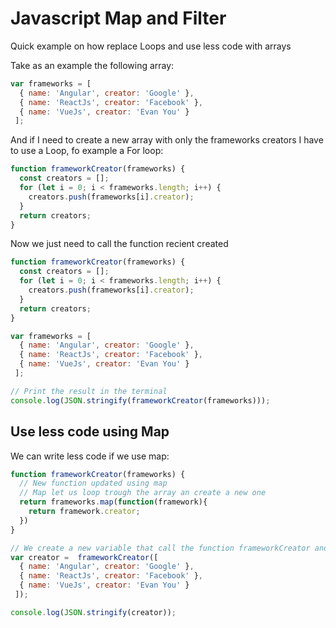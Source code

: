 # Javascript Map and Filter
Quick example on how replace Loops and use less code with arrays

Take as an example the following array:
```javascript
var frameworks = [
  { name: 'Angular', creator: 'Google' },
  { name: 'ReactJs', creator: 'Facebook' },
  { name: 'VueJs', creator: 'Evan You' }
 ];
```
And if I need to create a new array with only the frameworks creators I have to use a Loop, fo example a For loop:
```javascript
function frameworkCreator(frameworks) {
  const creators = [];
  for (let i = 0; i < frameworks.length; i++) {
    creators.push(frameworks[i].creator);
  }
  return creators;
}
```
Now we just need to call the function recient created
```javascript
function frameworkCreator(frameworks) {
  const creators = [];
  for (let i = 0; i < frameworks.length; i++) {
    creators.push(frameworks[i].creator);
  }
  return creators;
}

var frameworks = [
  { name: 'Angular', creator: 'Google' },
  { name: 'ReactJs', creator: 'Facebook' },
  { name: 'VueJs', creator: 'Evan You' }
 ];

// Print the result in the terminal
console.log(JSON.stringify(frameworkCreator(frameworks)));
```

## Use less code using Map
We can write less code if we use map:
```javascript
function frameworkCreator(frameworks) {
  // New function updated using map
  // Map let us loop trough the array an create a new one
  return frameworks.map(function(framework){
    return framework.creator;
  })
}

// We create a new variable that call the function frameworkCreator and store the new array created by Map.
var creator =  frameworkCreator([
  { name: 'Angular', creator: 'Google' },
  { name: 'ReactJs', creator: 'Facebook' },
  { name: 'VueJs', creator: 'Evan You' }
 ]);

console.log(JSON.stringify(creator));
```
